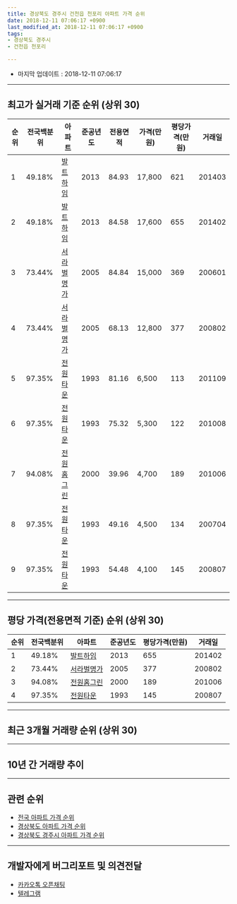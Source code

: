 ```yaml
---
title: 경상북도 경주시 건천읍 천포리 아파트 가격 순위
date: 2018-12-11 07:06:17 +0900
last_modified_at: 2018-12-11 07:06:17 +0900
tags:
- 경상북도 경주시
- 건천읍 천포리

---
```


* 마지막 업데이트 : 2018-12-11 07:06:17

---

## 최고가 실거래 기준 순위 (상위 30)


|순위|전국백분위|아파트|준공년도|전용면적|가격(만원)|평당가격(만원)|거래일|
|---|---|---|---|---|---|---|---|
|1|49.18%|[발트하임](https://search.naver.com/search.naver?query=%EA%B2%BD%EC%83%81%EB%B6%81%EB%8F%84+%EA%B2%BD%EC%A3%BC%EC%8B%9C+%EA%B1%B4%EC%B2%9C%EC%9D%8D+%EC%B2%9C%ED%8F%AC%EB%A6%AC+%EB%B0%9C%ED%8A%B8%ED%95%98%EC%9E%84)|2013|84.93|17,800|621|201403|
|2|49.18%|[발트하임](https://search.naver.com/search.naver?query=%EA%B2%BD%EC%83%81%EB%B6%81%EB%8F%84+%EA%B2%BD%EC%A3%BC%EC%8B%9C+%EA%B1%B4%EC%B2%9C%EC%9D%8D+%EC%B2%9C%ED%8F%AC%EB%A6%AC+%EB%B0%9C%ED%8A%B8%ED%95%98%EC%9E%84)|2013|84.58|17,600|655|201402|
|3|73.44%|[서라벌명가](https://search.naver.com/search.naver?query=%EA%B2%BD%EC%83%81%EB%B6%81%EB%8F%84+%EA%B2%BD%EC%A3%BC%EC%8B%9C+%EA%B1%B4%EC%B2%9C%EC%9D%8D+%EC%B2%9C%ED%8F%AC%EB%A6%AC+%EC%84%9C%EB%9D%BC%EB%B2%8C%EB%AA%85%EA%B0%80)|2005|84.84|15,000|369|200601|
|4|73.44%|[서라벌명가](https://search.naver.com/search.naver?query=%EA%B2%BD%EC%83%81%EB%B6%81%EB%8F%84+%EA%B2%BD%EC%A3%BC%EC%8B%9C+%EA%B1%B4%EC%B2%9C%EC%9D%8D+%EC%B2%9C%ED%8F%AC%EB%A6%AC+%EC%84%9C%EB%9D%BC%EB%B2%8C%EB%AA%85%EA%B0%80)|2005|68.13|12,800|377|200802|
|5|97.35%|[전원타운](https://search.naver.com/search.naver?query=%EA%B2%BD%EC%83%81%EB%B6%81%EB%8F%84+%EA%B2%BD%EC%A3%BC%EC%8B%9C+%EA%B1%B4%EC%B2%9C%EC%9D%8D+%EC%B2%9C%ED%8F%AC%EB%A6%AC+%EC%A0%84%EC%9B%90%ED%83%80%EC%9A%B4)|1993|81.16|6,500|113|201109|
|6|97.35%|[전원타운](https://search.naver.com/search.naver?query=%EA%B2%BD%EC%83%81%EB%B6%81%EB%8F%84+%EA%B2%BD%EC%A3%BC%EC%8B%9C+%EA%B1%B4%EC%B2%9C%EC%9D%8D+%EC%B2%9C%ED%8F%AC%EB%A6%AC+%EC%A0%84%EC%9B%90%ED%83%80%EC%9A%B4)|1993|75.32|5,300|122|201008|
|7|94.08%|[전원홈그린](https://search.naver.com/search.naver?query=%EA%B2%BD%EC%83%81%EB%B6%81%EB%8F%84+%EA%B2%BD%EC%A3%BC%EC%8B%9C+%EA%B1%B4%EC%B2%9C%EC%9D%8D+%EC%B2%9C%ED%8F%AC%EB%A6%AC+%EC%A0%84%EC%9B%90%ED%99%88%EA%B7%B8%EB%A6%B0)|2000|39.96|4,700|189|201006|
|8|97.35%|[전원타운](https://search.naver.com/search.naver?query=%EA%B2%BD%EC%83%81%EB%B6%81%EB%8F%84+%EA%B2%BD%EC%A3%BC%EC%8B%9C+%EA%B1%B4%EC%B2%9C%EC%9D%8D+%EC%B2%9C%ED%8F%AC%EB%A6%AC+%EC%A0%84%EC%9B%90%ED%83%80%EC%9A%B4)|1993|49.16|4,500|134|200704|
|9|97.35%|[전원타운](https://search.naver.com/search.naver?query=%EA%B2%BD%EC%83%81%EB%B6%81%EB%8F%84+%EA%B2%BD%EC%A3%BC%EC%8B%9C+%EA%B1%B4%EC%B2%9C%EC%9D%8D+%EC%B2%9C%ED%8F%AC%EB%A6%AC+%EC%A0%84%EC%9B%90%ED%83%80%EC%9A%B4)|1993|54.48|4,100|145|200807|


---

## 평당 가격(전용면적 기준) 순위 (상위 30)


|순위|전국백분위|아파트|준공년도|평당가격(만원)|거래일|
|---|---|---|---|---|---|
|1|49.18%|[발트하임](https://search.naver.com/search.naver?query=%EA%B2%BD%EC%83%81%EB%B6%81%EB%8F%84+%EA%B2%BD%EC%A3%BC%EC%8B%9C+%EA%B1%B4%EC%B2%9C%EC%9D%8D+%EC%B2%9C%ED%8F%AC%EB%A6%AC+%EB%B0%9C%ED%8A%B8%ED%95%98%EC%9E%84)|2013|655|201402|
|2|73.44%|[서라벌명가](https://search.naver.com/search.naver?query=%EA%B2%BD%EC%83%81%EB%B6%81%EB%8F%84+%EA%B2%BD%EC%A3%BC%EC%8B%9C+%EA%B1%B4%EC%B2%9C%EC%9D%8D+%EC%B2%9C%ED%8F%AC%EB%A6%AC+%EC%84%9C%EB%9D%BC%EB%B2%8C%EB%AA%85%EA%B0%80)|2005|377|200802|
|3|94.08%|[전원홈그린](https://search.naver.com/search.naver?query=%EA%B2%BD%EC%83%81%EB%B6%81%EB%8F%84+%EA%B2%BD%EC%A3%BC%EC%8B%9C+%EA%B1%B4%EC%B2%9C%EC%9D%8D+%EC%B2%9C%ED%8F%AC%EB%A6%AC+%EC%A0%84%EC%9B%90%ED%99%88%EA%B7%B8%EB%A6%B0)|2000|189|201006|
|4|97.35%|[전원타운](https://search.naver.com/search.naver?query=%EA%B2%BD%EC%83%81%EB%B6%81%EB%8F%84+%EA%B2%BD%EC%A3%BC%EC%8B%9C+%EA%B1%B4%EC%B2%9C%EC%9D%8D+%EC%B2%9C%ED%8F%AC%EB%A6%AC+%EC%A0%84%EC%9B%90%ED%83%80%EC%9A%B4)|1993|145|200807|


---

## 최근 3개월 거래량 순위 (상위 30)


<div style="width:100%;">
    <canvas id="deal_count_ranking" height="250"></canvas>
</div>


<script>
new Chart(document.getElementById("deal_count_ranking"), {
    type: 'horizontalBar',
    data: {
        labels: ['전원타운', '전원홈그린'],
        datasets: [{
            label: '실거래 수',
            data: [1, 1],
            borderColor: "rgba(255, 0, 128, 1)",
            backgroundColor: "rgba(255, 0, 128, 0.5)",
            fill: false,
        }]
    },
    options: {
        responsive: true,
        title: {
            display: true,
            text: '최근 3개월 거래량 순위'
        },
        tooltips: {
            mode: 'index',
            intersect: false,
            callbacks: {
                title: function(tooltipItems, data) {
                    return "실거래 수:";
                },
                label: function(tooltipItem, data) {
                    return data.labels[tooltipItem.index] + ": " + tooltipItem.xLabel;
                }
            }
        },
        hover: {
            mode: 'nearest',
            intersect: true
        },
        scales: {
            xAxes: [{
                display: true,
                scaleLabel: {
                    display: true,
                    labelString: '실거래 수'
                },
                ticks: {
                    suggestedMin: 0,
                }
            }],
            yAxes: [{
                display: true,
                ticks: {
                    autoSkip: false,
                    callback: function(value, index, values) {
                        if (value.length > 15)
                            return value.substr(0, 13) + "...";
                        else
                            return value;
                    }
                },
                scaleLabel: {
                    display: false,
                }
            }]
        }
    }
});

</script>


---

## 10년 간 거래량 추이


<div style="width:100%;">
    <canvas id="deal_progress" height="250"></canvas>
</div>

<script>
new Chart(document.getElementById("deal_progress"), {
    type: 'line',
    data: {
        labels: ['200812','200901','200902','200903','200904','200905','200906','200907','200908','200909','200910','200911','200912','201001','201002','201003','201004','201005','201006','201007','201008','201009','201010','201011','201012','201101','201102','201103','201104','201105','201106','201107','201108','201109','201110','201111','201112','201201','201202','201203','201204','201205','201206','201207','201208','201209','201210','201211','201212','201301','201302','201303','201304','201305','201306','201307','201308','201309','201310','201311','201312','201401','201402','201403','201404','201405','201406','201407','201408','201409','201410','201411','201412','201501','201502','201503','201504','201505','201506','201507','201508','201509','201510','201511','201512','201601','201602','201603','201604','201605','201606','201607','201608','201609','201610','201611','201612','201701','201702','201703','201704','201705','201706','201707','201708','201709','201710','201711','201712','201801','201802','201803','201804','201805','201806','201807','201808','201809','201810','201811','201812'],
        datasets: [{
            label: '실거래 수',
            pointRadius: 1,
            data: [1, 1, 0, 2, 0, 3, 3, 1, 2, 0, 1, 2, 2, 0, 0, 6, 0, 1, 4, 0, 1, 4, 1, 1, 1, 2, 4, 3, 5, 2, 1, 1, 3, 2, 5, 2, 4, 3, 4, 7, 7, 5, 8, 4, 2, 4, 2, 0, 6, 2, 5, 2, 6, 3, 3, 5, 2, 1, 8, 6, 5, 2, 4, 5, 2, 3, 1, 2, 1, 0, 2, 5, 6, 1, 1, 1, 2, 0, 0, 3, 1, 1, 0, 3, 1, 0, 0, 1, 1, 2, 4, 1, 1, 1, 0, 1, 0, 1, 3, 1, 1, 0, 2, 2, 1, 1, 1, 2, 1, 1, 2, 4, 1, 3, 0, 2, 0, 1, 1, 1, 0],
            borderColor: "rgba(255, 201, 14, 1)",
            backgroundColor: "rgba(255, 201, 14, 0.5)",
            fill: true,
        }]
    },
    options: {
        responsive: true,
        title: {
            display: true,
            text: '10년간 거래량 추이'
        },
        tooltips: {
            mode: 'index',
            intersect: false,
        },
        hover: {
            mode: 'nearest',
            intersect: true
        },
        scales: {
            xAxes: [{
                display: true,
                scaleLabel: {
                    display: true,
                    labelString: '년/월'
                }
            }],
            yAxes: [{
                display: true,
                ticks: {
                    suggestedMin: 0,
                },
                scaleLabel: {
                    display: true,
                    labelString: '실거래 수'
                }
            }]
        }
    }
});

</script>


---

## 관련 순위

- [전국 아파트 가격 순위](https://inasie.github.io/apt-ranking/전국)
- [경상북도 아파트 가격 순위](https://inasie.github.io/apt-ranking/경상북도)
- [경상북도 경주시 아파트 가격 순위](https://inasie.github.io/apt-ranking/경상북도-경주시)


---

## 개발자에게 버그리포트 및 의견전달

- [카카오톡 오픈채팅](https://open.kakao.com/o/gLJUAP4)
- [텔레그램](https://t.me/inasie)

